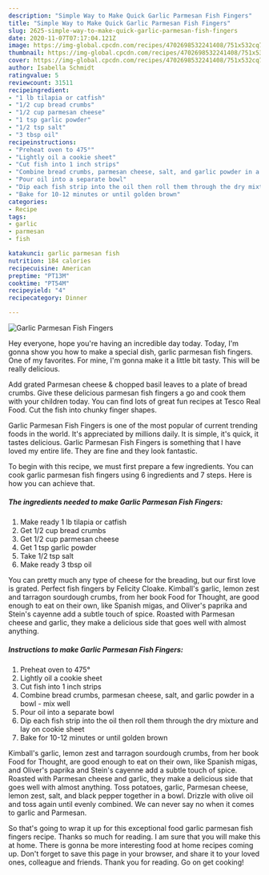 ```yaml
---
description: "Simple Way to Make Quick Garlic Parmesan Fish Fingers"
title: "Simple Way to Make Quick Garlic Parmesan Fish Fingers"
slug: 2625-simple-way-to-make-quick-garlic-parmesan-fish-fingers
date: 2020-11-07T07:17:04.121Z
image: https://img-global.cpcdn.com/recipes/4702698532241408/751x532cq70/garlic-parmesan-fish-fingers-recipe-main-photo.jpg
thumbnail: https://img-global.cpcdn.com/recipes/4702698532241408/751x532cq70/garlic-parmesan-fish-fingers-recipe-main-photo.jpg
cover: https://img-global.cpcdn.com/recipes/4702698532241408/751x532cq70/garlic-parmesan-fish-fingers-recipe-main-photo.jpg
author: Isabella Schmidt
ratingvalue: 5
reviewcount: 31511
recipeingredient:
- "1 lb tilapia or catfish"
- "1/2 cup bread crumbs"
- "1/2 cup parmesan cheese"
- "1 tsp garlic powder"
- "1/2 tsp salt"
- "3 tbsp oil"
recipeinstructions:
- "Preheat oven to 475°"
- "Lightly oil a cookie sheet"
- "Cut fish into 1 inch strips"
- "Combine bread crumbs, parmesan cheese, salt, and garlic powder in a bowl - mix well"
- "Pour oil into a separate bowl"
- "Dip each fish strip into the oil then roll them through the dry mixture and lay on cookie sheet"
- "Bake for 10-12 minutes or until golden brown"
categories:
- Recipe
tags:
- garlic
- parmesan
- fish

katakunci: garlic parmesan fish 
nutrition: 184 calories
recipecuisine: American
preptime: "PT13M"
cooktime: "PT54M"
recipeyield: "4"
recipecategory: Dinner

---
```



![Garlic Parmesan Fish Fingers](https://img-global.cpcdn.com/recipes/4702698532241408/751x532cq70/garlic-parmesan-fish-fingers-recipe-main-photo.jpg)

Hey everyone, hope you're having an incredible day today. Today, I'm gonna show you how to make a special dish, garlic parmesan fish fingers. One of my favorites. For mine, I'm gonna make it a little bit tasty. This will be really delicious.

Add grated Parmesan cheese &amp; chopped basil leaves to a plate of bread crumbs. Give these delicious parmesan fish fingers a go and cook them with your children today. You can find lots of great fun recipes at Tesco Real Food. Cut the fish into chunky finger shapes.

Garlic Parmesan Fish Fingers is one of the most popular of current trending foods in the world. It's appreciated by millions daily. It is simple, it's quick, it tastes delicious. Garlic Parmesan Fish Fingers is something that I have loved my entire life. They are fine and they look fantastic.


To begin with this recipe, we must first prepare a few ingredients. You can cook garlic parmesan fish fingers using 6 ingredients and 7 steps. Here is how you can achieve that.

<!--inarticleads1-->

##### The ingredients needed to make Garlic Parmesan Fish Fingers:

1. Make ready 1 lb tilapia or catfish
1. Get 1/2 cup bread crumbs
1. Get 1/2 cup parmesan cheese
1. Get 1 tsp garlic powder
1. Take 1/2 tsp salt
1. Make ready 3 tbsp oil


You can pretty much any type of cheese for the breading, but our first love is grated. Perfect fish fingers by Felicity Cloake. Kimball&#39;s garlic, lemon zest and tarragon sourdough crumbs, from her book Food for Thought, are good enough to eat on their own, like Spanish migas, and Oliver&#39;s paprika and Stein&#39;s cayenne add a subtle touch of spice. Roasted with Parmesan cheese and garlic, they make a delicious side that goes well with almost anything. 

<!--inarticleads2-->

##### Instructions to make Garlic Parmesan Fish Fingers:

1. Preheat oven to 475°
1. Lightly oil a cookie sheet
1. Cut fish into 1 inch strips
1. Combine bread crumbs, parmesan cheese, salt, and garlic powder in a bowl - mix well
1. Pour oil into a separate bowl
1. Dip each fish strip into the oil then roll them through the dry mixture and lay on cookie sheet
1. Bake for 10-12 minutes or until golden brown


Kimball&#39;s garlic, lemon zest and tarragon sourdough crumbs, from her book Food for Thought, are good enough to eat on their own, like Spanish migas, and Oliver&#39;s paprika and Stein&#39;s cayenne add a subtle touch of spice. Roasted with Parmesan cheese and garlic, they make a delicious side that goes well with almost anything. Toss potatoes, garlic, Parmesan cheese, lemon zest, salt, and black pepper together in a bowl. Drizzle with olive oil and toss again until evenly combined. We can never say no when it comes to garlic and Parmesan. 

So that's going to wrap it up for this exceptional food garlic parmesan fish fingers recipe. Thanks so much for reading. I am sure that you will make this at home. There is gonna be more interesting food at home recipes coming up. Don't forget to save this page in your browser, and share it to your loved ones, colleague and friends. Thank you for reading. Go on get cooking!
